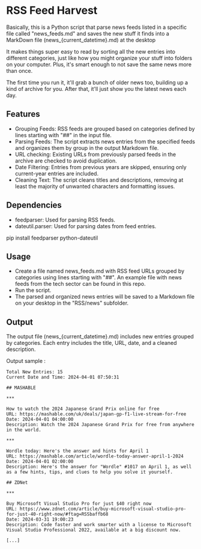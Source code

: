# RSS Feed Harvest
Basically, this is a Python script that parse news feeds listed in a specific file called "news_feeds.md" and saves the new stuff it finds into a MarkDown file (news_{current_datetime}.md) at the desktop

It makes things super easy to read by sorting all the new entries into different categories, just like how you might organize your stuff into folders on your computer. Plus, it's smart enough to not save the same news more than once.

The first time you run it, it'll grab a bunch of older news too, building up a kind of archive for you. After that, it'll just show you the latest news each day.

## Features

- Grouping Feeds: RSS feeds are grouped based on categories defined by lines starting with "##" in the input file.
- Parsing Feeds: The script extracts news entries from the specified feeds and organizes them by group in the output Markdown file.
- URL checking: Existing URLs from previously parsed feeds in the archive are checked to avoid duplication.
- Date Filtering: Entries from previous years are skipped, ensuring only current-year entries are included.
- Cleaning Text: The script cleans titles and descriptions, removing at least the majority of unwanted characters and formatting issues.

## Dependencies

- feedparser: Used for parsing RSS feeds.
- dateutil.parser: Used for parsing dates from feed entries.

pip install feedparser python-dateutil

## Usage

- Create a file named news_feeds.md with RSS feed URLs grouped by categories using lines starting with "##". An example file with news feeds from the tech sector can be found in this repo.
- Run the script.
- The parsed and organized news entries will be saved to a Markdown file on your desktop in the "RSS/news" subfolder.

## Output

The output file (news_{current_datetime}.md) includes new entries grouped by categories. Each entry includes the title, URL, date, and a cleaned description.

Output sample : 
```
Total New Entries: 15    
Current Date and Time: 2024-04-01 07:50:31

## MASHABLE

***

How to watch the 2024 Japanese Grand Prix online for free
URL: https://mashable.com/uk/deals/japan-gp-f1-live-stream-for-free
Date: 2024-04-01 04:00:00
Description: Watch the 2024 Japanese Grand Prix for free from anywhere in the world.

***

Wordle today: Here's the answer and hints for April 1
URL: https://mashable.com/article/wordle-today-answer-april-1-2024
Date: 2024-04-01 02:00:00
Description: Here's the answer for "Wordle" #1017 on April 1, as well as a few hints, tips, and clues to help you solve it yourself.

## ZDNet

***

Buy Microsoft Visual Studio Pro for just $40 right now
URL: https://www.zdnet.com/article/buy-microsoft-visual-studio-pro-for-just-40-right-now/#ftag=RSSbaffb68
Date: 2024-03-31 19:00:23
Description: Code faster and work smarter with a license to Microsoft Visual Studio Professional 2022, available at a big discount now.

[...]
```
